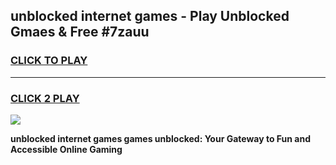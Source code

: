 
## unblocked internet games - Play Unblocked Gmaes & Free #7zauu
<h3>
<a href="https://news.freeplayer.one?title=unblocked_internet_games&ref=26F">CLICK TO PLAY</a></h3>
<hr>

<h3>
<a href="https://news.freeplayer.one?title=unblocked_internet_games&ref=26F">CLICK 2 PLAY</a>
  
</h3>

<a href="https://news.freeplayer.one?title=unblocked_internet_games&ref=26F/"><img src="https://clearcache.store/games.png"></a>


**unblocked internet games games unblocked: Your Gateway to Fun and Accessible Online Gaming**
